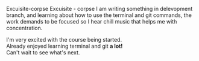 
Excuisite-corpse
Excuisite - corpse
I am writing something in delevopment branch, and learning about how to use the terminal and git commands, the work demands to be focused so I hear chill music that helps me with concentration.

I'm very excited with the course being started.  
Already enjoyed learning terminal and git **a lot!**  
Can't wait to see what's next.


